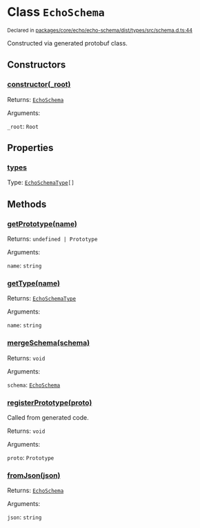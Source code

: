 # Class `EchoSchema`
<sub>Declared in [packages/core/echo/echo-schema/dist/types/src/schema.d.ts:44]()</sub>


Constructed via generated protobuf class.


## Constructors
### [constructor(_root)]()



Returns: <code>[EchoSchema](/api/@dxos/react-client/classes/EchoSchema)</code>

Arguments: 

`_root`: <code>Root</code>


## Properties
### [types]()
Type: <code>[EchoSchemaType](/api/@dxos/react-client/classes/EchoSchemaType)[]</code>


## Methods
### [getPrototype(name)]()



Returns: <code>undefined | Prototype</code>

Arguments: 

`name`: <code>string</code>

### [getType(name)]()



Returns: <code>[EchoSchemaType](/api/@dxos/react-client/classes/EchoSchemaType)</code>

Arguments: 

`name`: <code>string</code>

### [mergeSchema(schema)]()



Returns: <code>void</code>

Arguments: 

`schema`: <code>[EchoSchema](/api/@dxos/react-client/classes/EchoSchema)</code>

### [registerPrototype(proto)]()



Called from generated code.


Returns: <code>void</code>

Arguments: 

`proto`: <code>Prototype</code>

### [fromJson(json)]()



Returns: <code>[EchoSchema](/api/@dxos/react-client/classes/EchoSchema)</code>

Arguments: 

`json`: <code>string</code>
